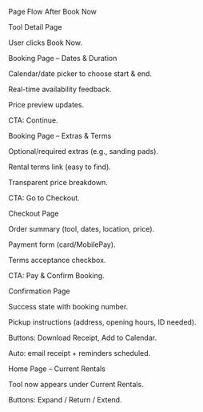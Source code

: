 Page Flow After Book Now

Tool Detail Page

User clicks Book Now.

Booking Page – Dates & Duration

Calendar/date picker to choose start & end.

Real-time availability feedback.

Price preview updates.

CTA: Continue.

Booking Page – Extras & Terms

Optional/required extras (e.g., sanding pads).

Rental terms link (easy to find).

Transparent price breakdown.

CTA: Go to Checkout.

Checkout Page

Order summary (tool, dates, location, price).

Payment form (card/MobilePay).

Terms acceptance checkbox.

CTA: Pay & Confirm Booking.

Confirmation Page

Success state with booking number.

Pickup instructions (address, opening hours, ID needed).

Buttons: Download Receipt, Add to Calendar.

Auto: email receipt + reminders scheduled.

Home Page – Current Rentals

Tool now appears under Current Rentals.

Buttons: Expand / Return / Extend.